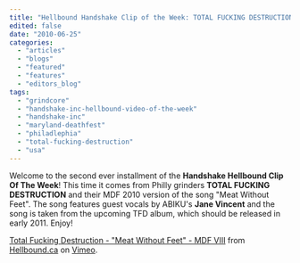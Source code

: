 ```yaml
---
title: "Hellbound Handshake Clip of the Week: TOTAL FUCKING DESTRUCTION live at MDF 2010"
edited: false
date: "2010-06-25"
categories:
  - "articles"
  - "blogs"
  - "featured"
  - "features"
  - "editors_blog"
tags:
  - "grindcore"
  - "handshake-inc-hellbound-video-of-the-week"
  - "handshake-inc"
  - "maryland-deathfest"
  - "philadlephia"
  - "total-fucking-destruction"
  - "usa"
---
```


Welcome to the second ever installment of the **Handshake Hellbound Clip Of The Week**! This time it comes from Philly grinders **TOTAL FUCKING DESTRUCTION** and their MDF 2010 version of the song "Meat Without Feet". The song features guest vocals by ABIKU's **Jane Vincent** and the song is taken from the upcoming TFD album, which should be released in early 2011. Enjoy!

[Total Fucking Destruction - "Meat Without Feet" - MDF VIII](http://vimeo.com/12859202) from [Hellbound.ca](http://vimeo.com/hellbound) on [Vimeo](http://vimeo.com).
